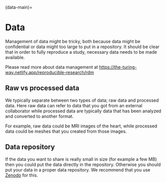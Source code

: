 (data-main)=
# Data

Management of data might be tricky, both because data might be confidential or data might too large to put in a repository. It should be clear that in order to fully reproduce a study, necessary data needs to be made available.

Please read more about data management at <https://the-turing-way.netlify.app/reproducible-research/rdm>

## Raw vs processed data
We typically separate between two types of data; raw data and processed data. Here raw data can refer to data that you got from an external collaborator while processed data are typically data that has been analyzed and converted to another format.

For example, raw data could be MRI images of the heart, while processed data could be meshes that you created from those images.

## Data repository

If the data you want to share is really small in size (for example a few MB) then you could put the data directly in the repository. Otherwise you should put your data in a proper data repository. We recommend that you use [Zenodo](https://zenodo.org) for this.
